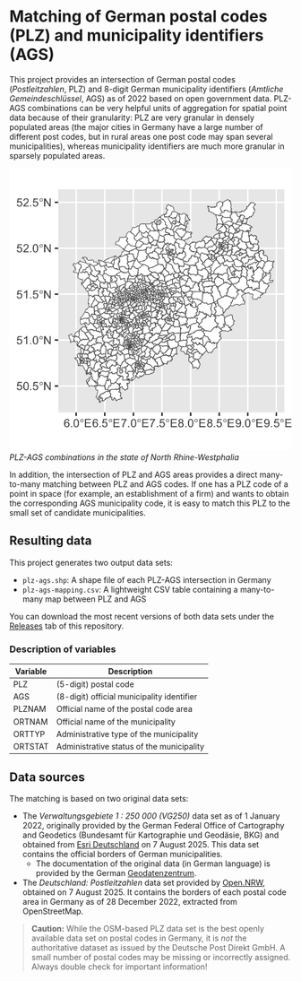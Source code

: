 # Matching of German postal codes (PLZ) and municipality identifiers (AGS)

This project provides an intersection of German postal codes (*Postleitzahlen*, PLZ) and 8-digit German municipality identifiers (*Amtliche Gemeindeschlüssel*, AGS) as of 2022 based on open government data. PLZ-AGS combinations can be very helpful units of aggregation for spatial point data because of their granularity: PLZ are very granular in densely populated areas (the major cities in Germany have a large number of different post codes, but in rural areas one post code may span several municipalities), whereas municipality identifiers are much more granular in sparsely populated areas.

![Example of the intersection of PLZ and AGS areas for the German state of North Rhine-Westphalia (NRW)](output/figures/plz-ags-map_NRW.png)
*PLZ-AGS combinations in the state of North Rhine-Westphalia*

In addition, the intersection of PLZ and AGS areas provides a direct many-to-many matching between PLZ and AGS codes. If one has a PLZ code of a point in space (for example, an establishment of a firm) and wants to obtain the corresponding AGS municipality code, it is easy to match this PLZ to the small set of candidate municipalities.

## Resulting data

This project generates two output data sets:

- `plz-ags.shp`: A shape file of each PLZ-AGS intersection in Germany
- `plz-ags-mapping.csv`: A lightweight CSV table containing a many-to-many map between PLZ and AGS

You can download the most recent versions of both data sets under the [Releases](https://github.com/joschakrug/plz-ags-matching/releases) tab of this repository.

### Description of variables

|Variable|Description|
|---|---|
|PLZ|(5-digit) postal code|
|AGS|(8-digit) official municipality identifier|
|PLZNAM|Official name of the postal code area|
|ORTNAM|Official name of the municipality|
|ORTTYP|Administrative type of the municipality|
|ORTSTAT|Administrative status of the municipality|

## Data sources

The matching is based on two original data sets:

- The *Verwaltungsgebiete 1 : 250 000 (VG250)* data set as of 1 January 2022, originally provided by the German Federal Office of Cartography and Geodetics (Bundesamt für Kartographie und Geodäsie, BKG) and obtained from [Esri Deutschland](https://opendata-esridech.hub.arcgis.com/datasets/esri-de-content::gemeindegrenzen-2022/about) on 7 August 2025. This data set contains the official borders of German municipalities.
  - The documentation of the original data (in German language) is provided by the German [Geodatenzentrum](https://sg.geodatenzentrum.de/web_public/gdz/dokumentation/deu/vg250_01-01.pdf).
- The *Deutschland: Postleitzahlen* data set provided by [Open.NRW](https://open.nrw/dataset/deutschland-postleitzahlen-ne), obtained on 7 August 2025. It contains the borders of each postal code area in Germany as of 28 December 2022, extracted from OpenStreetMap.

> **Caution:** While the OSM-based PLZ data set is the best openly available data set on postal codes in Germany, it is *not* the authoritative dataset as issued by the Deutsche Post Direkt GmbH. A small number of postal codes may be missing or incorrectly assigned. Always double check for important information!
